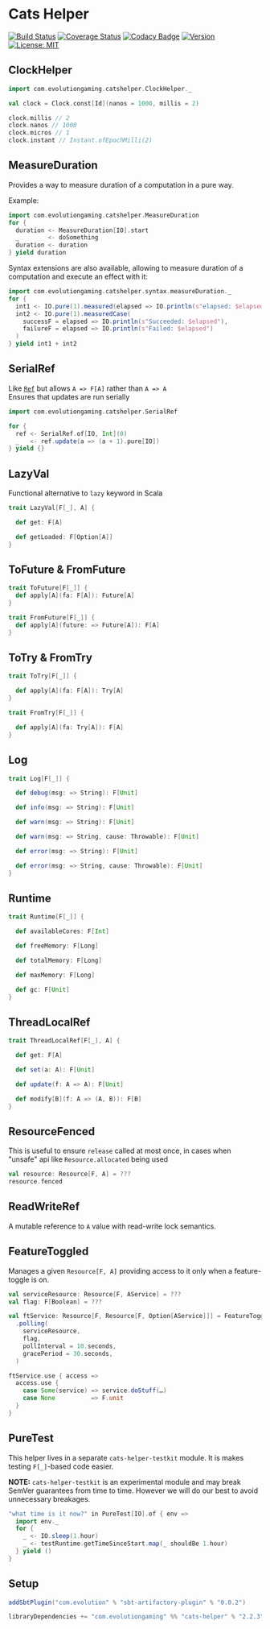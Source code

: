 # Cats Helper
[![Build Status](https://github.com/evolution-gaming/cats-helper/workflows/CI/badge.svg)](https://github.com/evolution-gaming/cats-helper/actions?query=workflow%3ACI)
[![Coverage Status](https://coveralls.io/repos/evolution-gaming/cats-helper/badge.svg)](https://coveralls.io/r/evolution-gaming/cats-helper)
[![Codacy Badge](https://api.codacy.com/project/badge/Grade/69204a35e17b4e068db5861524bef5b7)](https://www.codacy.com/app/evolution-gaming/cats-helper?utm_source=github.com&amp;utm_medium=referral&amp;utm_content=evolution-gaming/cats-helper&amp;utm_campaign=Badge_Grade)
[![Version](https://img.shields.io/badge/version-click-blue)](https://evolution.jfrog.io/artifactory/api/search/latestVersion?g=com.evolutiongaming&a=cats-helper_2.13&repos=public)
[![License: MIT](https://img.shields.io/badge/License-MIT-yellowgreen.svg)](https://opensource.org/licenses/MIT)

## ClockHelper

```scala
import com.evolutiongaming.catshelper.ClockHelper._

val clock = Clock.const[Id](nanos = 1000, millis = 2)

clock.millis // 2
clock.nanos // 1000
clock.micros // 1
clock.instant // Instant.ofEpochMilli(2)
```

## MeasureDuration

Provides a way to measure duration of a computation in a pure way.

Example:
```scala
import com.evolutiongaming.catshelper.MeasureDuration
for {
  duration <- MeasureDuration[IO].start
  _        <- doSomething
  duration <- duration
} yield duration
```

Syntax extensions are also available, allowing to measure duration of a computation and execute an effect with it:
```scala
import com.evolutiongaming.catshelper.syntax.measureDuration._
for {
  int1 <- IO.pure(1).measured(elapsed => IO.println(s"elapsed: $elapsed"))
  int2 <- IO.pure(1).measuredCase(
    successF = elapsed => IO.println(s"Succeeded: $elapsed"),
    failureF = elapsed => IO.println(s"Failed: $elapsed")
  )
} yield int1 + int2
```

## SerialRef

Like [`Ref`](https://typelevel.org/cats-effect/concurrency/ref.html) but allows `A => F[A]` rather than `A => A`  
Ensures that updates are run serially

```scala
import com.evolutiongaming.catshelper.SerialRef

for {
  ref <- SerialRef.of[IO, Int](0)
  _   <- ref.update(a => (a + 1).pure[IO])
} yield {}
```

## LazyVal

Functional alternative to `lazy` keyword in Scala

```scala
trait LazyVal[F[_], A] {

  def get: F[A]

  def getLoaded: F[Option[A]]
}
```

## ToFuture & FromFuture

```scala
trait ToFuture[F[_]] {
  def apply[A](fa: F[A]): Future[A]
}

trait FromFuture[F[_]] {
  def apply[A](future: => Future[A]): F[A]
}
```

## ToTry & FromTry

```scala
trait ToTry[F[_]] {

  def apply[A](fa: F[A]): Try[A]
}

trait FromTry[F[_]] {

  def apply[A](fa: Try[A]): F[A]
}
```

## Log

```scala
trait Log[F[_]] {

  def debug(msg: => String): F[Unit]

  def info(msg: => String): F[Unit]

  def warn(msg: => String): F[Unit]

  def warn(msg: => String, cause: Throwable): F[Unit]

  def error(msg: => String): F[Unit]

  def error(msg: => String, cause: Throwable): F[Unit]
}
```

## Runtime

```scala
trait Runtime[F[_]] {

  def availableCores: F[Int]

  def freeMemory: F[Long]

  def totalMemory: F[Long]

  def maxMemory: F[Long]

  def gc: F[Unit]
}
```

## ThreadLocalRef

```scala
trait ThreadLocalRef[F[_], A] {

  def get: F[A]

  def set(a: A): F[Unit]

  def update(f: A => A): F[Unit]

  def modify[B](f: A => (A, B)): F[B]
}
```

## ResourceFenced

This is useful to ensure `release` called at most once, in cases when "unsafe" api like `Resource.allocated` being used

```scala
val resource: Resource[F, A] = ???
resource.fenced
```

## ReadWriteRef

A mutable reference to `A` value with read-write lock semantics.

## FeatureToggled

Manages a given `Resource[F, A]` providing access to it only when a feature-toggle is on.

```scala
val serviceResource: Resource[F, AService] = ???
val flag: F[Boolean] = ???

val ftService: Resource[F, Resource[F, Option[AService]]] = FeatureToggled
  .polling(
    serviceResource,
    flag,
    pollInterval = 10.seconds,
    gracePeriod = 30.seconds,
  )

ftService.use { access =>
  access.use {
    case Some(service) => service.doStuff(…)
    case None          => F.unit
  }
}
```

## PureTest

This helper lives in a separate `cats-helper-testkit` module. It is makes testing `F[_]`-based code easier.

**NOTE:** `cats-helper-testkit` is an experimental module and may break SemVer guarantees from time to time.
However we will do our best to avoid unnecessary breakages.

```scala
"what time is it now?" in PureTest[IO].of { env =>
  import env._
  for {
    _ <- IO.sleep(1.hour)
    _ <- testRuntime.getTimeSinceStart.map(_ shouldBe 1.hour)
  } yield ()
}
```

## Setup

```scala
addSbtPlugin("com.evolution" % "sbt-artifactory-plugin" % "0.0.2")

libraryDependencies += "com.evolutiongaming" %% "cats-helper" % "2.2.3"
```
